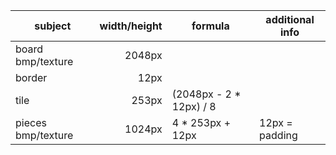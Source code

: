 | subject             | width/height | formula                 | additional info |
| ------------------- | ------------:| ----------------------- | --------------- |
| board bmp/texture   | 2048px       |                         |                 |
| border              | 12px         |                         |                 |
| tile                | 253px        | (2048px - 2 * 12px) / 8 |                 |
| pieces bmp/texture  | 1024px       | 4 * 253px + 12px        | 12px = padding  |
